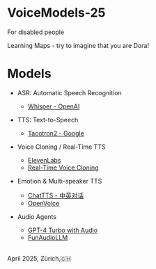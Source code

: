 # VoiceModels-25

For disabled people


Learning Maps - try to imagine that you are Dora!

# Models

- ASR: Automatic Speech Recognition
  - [Whisper - OpenAI](https://github.com/openai/whisper)


- TTS: Text-to-Speech
  - [Tacotron2 - Google](https://github.com/Rayhane-mamah/Tacotron-2)


- Voice Cloning / Real-Time TTS
  - [ElevenLabs](https://elevenlabs.io/)
  - [Real-Time Voice Cloning](https://github.com/CorentinJ/Real-Time-Voice-Cloning)



- Emotion & Multi-speaker TTS
  - [ChatTTS - 中英对话](https://github.com/2noise/ChatTTS)
  - [OpenVoice](https://github.com/myshell-ai/OpenVoice)

- Audio Agents
  - [GPT-4 Turbo with Audio](https://openai.com/gpt-4-turbo/)
  - [FunAudioLLM](https://github.com/FunAudioLLM)<br><br>





April 2025, Zürich,🇨🇭
